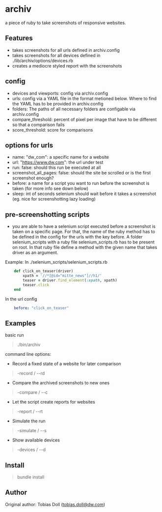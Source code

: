 archiv
===========

a piece of ruby to take screenshots of responsive websites.

Features
--------

* takes screenshots for all urls defined in archiv.config
* takes screenshots for all devices defined in ./lib/archiv/options/devices.rb
* creates a mediocre styled report with the screenshots

config
------

* devices and viewports: config via archiv.config
* urls: config via a YAML file in the format metioned below. Where to find the YAML has to be provided in archiv.config
* folders: The paths of all necessary folders are configable via archiv.config
* compare_threshold: percent of pixel per image that have to be different so that a comparison fails
* score_threshold: score for comparisons

options for urls
----------------

* name: "dw_com": a specific name for a website
* url: "https://www.dw.com": the url under test
* run: false: should this run be executed at all
* screenshot_all_pages: false: should the site be scrolled or is the first screenshot enough?
* before: a name for a script you want to run before the screenshot is taken (for more info see down below)
* sleep: int of seconds selenium should wait before it takes a screenshot (eg. nice for screenshotting lazy loading)

pre-screenshotting scripts
--------------------------

* you are able to have a selenium script executed before a screenshot is taken on a specific page. For that, the name of the ruby method has to be defined in the config for the urls with the key before. A folder selenium_scripts with a ruby file selenium_scripts.rb has to be present on root. In that ruby file define a method with the given name that takes driver as an argument.

Example:
In ./selenium_scripts/selenium_scripts.rb
```ruby
	def click_on_teaser(driver)
        xpath = '//*[@id="mitte_news"]//h1/'
        teaser = driver.find_element(:xpath, xpath)
        teaser.click
    end
```

In the url config
```yaml
	before: "click_on_teaser"
```

Examples
--------

basic run
> ./bin/archiv

command line options:
* Record a fixed state of a website for later comparison
> -record / --rd

* Compare the archived screenshots to new ones
> -compare / --c

* Let the script create reports for websites
> -report / --rt

* Simulate the run
> -simulate / --s

* Show available devices
> -devices / --d

Install
-------

> bundle install

Author
------

Original author: Tobias Doll (tobias.doll@dw.com)
